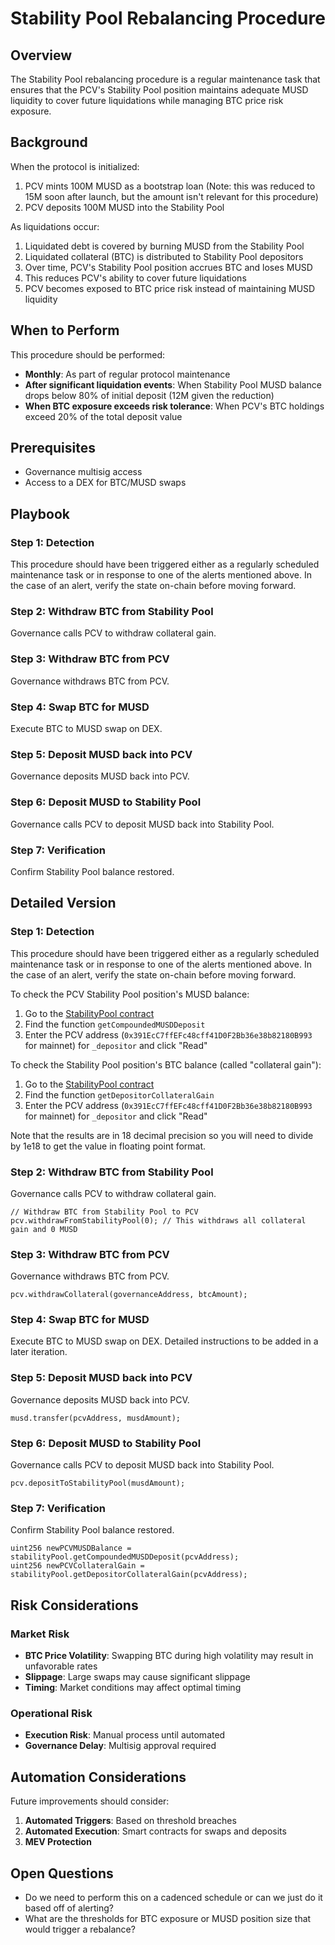 # Stability Pool Rebalancing Procedure

## Overview

The Stability Pool rebalancing procedure is a regular maintenance task that ensures that the PCV's Stability Pool position
maintains adequate MUSD liquidity to cover future liquidations while managing BTC price risk exposure.

## Background

When the protocol is initialized:
1. PCV mints 100M MUSD as a bootstrap loan (Note: this was reduced to 15M soon after launch, but the amount isn't relevant for this procedure)
2. PCV deposits 100M MUSD into the Stability Pool

As liquidations occur:
1. Liquidated debt is covered by burning MUSD from the Stability Pool
2. Liquidated collateral (BTC) is distributed to Stability Pool depositors
3. Over time, PCV's Stability Pool position accrues BTC and loses MUSD
4. This reduces PCV's ability to cover future liquidations
5. PCV becomes exposed to BTC price risk instead of maintaining MUSD liquidity

## When to Perform

This procedure should be performed:
- **Monthly**: As part of regular protocol maintenance
- **After significant liquidation events**: When Stability Pool MUSD balance drops below 80% of initial deposit (12M given the reduction)
- **When BTC exposure exceeds risk tolerance**: When PCV's BTC holdings exceed 20% of the total deposit value

## Prerequisites

- Governance multisig access
- Access to a DEX for BTC/MUSD swaps

## Playbook

### Step 1: Detection

This procedure should have been triggered either as a regularly scheduled maintenance task or in response to one of the alerts 
mentioned above.  In the case of an alert, verify the state on-chain before moving forward.

### Step 2: Withdraw BTC from Stability Pool

Governance calls PCV to withdraw collateral gain.

### Step 3: Withdraw BTC from PCV

Governance withdraws BTC from PCV.

### Step 4: Swap BTC for MUSD

Execute BTC to MUSD swap on DEX.

### Step 5: Deposit MUSD back into PCV

Governance deposits MUSD back into PCV.

### Step 6: Deposit MUSD to Stability Pool

Governance calls PCV to deposit MUSD back into Stability Pool.

### Step 7: Verification

Confirm Stability Pool balance restored.

## Detailed Version

### Step 1: Detection

This procedure should have been triggered either as a regularly scheduled maintenance task or in response to one of the alerts
mentioned above.  In the case of an alert, verify the state on-chain before moving forward.

To check the PCV Stability Pool position's MUSD balance:
1. Go to the [StabilityPool contract](https://explorer.mezo.org/address/0x73245Eff485aB3AAc1158B3c4d8f4b23797B0e32?tab=read_proxy)
2. Find the function `getCompoundedMUSDDeposit`
3. Enter the PCV address (`0x391EcC7ffEFc48cff41D0F2Bb36e38b82180B993` for mainnet) for `_depositor` and click "Read"

To check the Stability Pool position's BTC balance (called "collateral gain"):
1. Go to the [StabilityPool contract](https://explorer.mezo.org/address/0x73245Eff485aB3AAc1158B3c4d8f4b23797B0e32?tab=read_proxy)
2. Find the function `getDepositorCollateralGain`
3. Enter the PCV address (`0x391EcC7ffEFc48cff41D0F2Bb36e38b82180B993` for mainnet) for `_depositor` and click "Read"

Note that the results are in 18 decimal precision so you will need to divide by 1e18 to get the value in floating point format.

### Step 2: Withdraw BTC from Stability Pool

Governance calls PCV to withdraw collateral gain.
```solidity
// Withdraw BTC from Stability Pool to PCV
pcv.withdrawFromStabilityPool(0); // This withdraws all collateral gain and 0 MUSD
```

### Step 3: Withdraw BTC from PCV

Governance withdraws BTC from PCV.
```solidity
pcv.withdrawCollateral(governanceAddress, btcAmount);
```

### Step 4: Swap BTC for MUSD

Execute BTC to MUSD swap on DEX.  Detailed instructions to be added in a later iteration.

### Step 5: Deposit MUSD back into PCV

Governance deposits MUSD back into PCV.
```solidity
musd.transfer(pcvAddress, musdAmount);
```

### Step 6: Deposit MUSD to Stability Pool

Governance calls PCV to deposit MUSD back into Stability Pool.
```solidity
pcv.depositToStabilityPool(musdAmount);
```

### Step 7: Verification

Confirm Stability Pool balance restored.
```solidity
uint256 newPCVMUSDBalance = stabilityPool.getCompoundedMUSDDeposit(pcvAddress);
uint256 newPCVCollateralGain = stabilityPool.getDepositorCollateralGain(pcvAddress);
```

## Risk Considerations

### Market Risk
- **BTC Price Volatility**: Swapping BTC during high volatility may result in unfavorable rates
- **Slippage**: Large swaps may cause significant slippage
- **Timing**: Market conditions may affect optimal timing

### Operational Risk
- **Execution Risk**: Manual process until automated
- **Governance Delay**: Multisig approval required

## Automation Considerations

Future improvements should consider:
1. **Automated Triggers**: Based on threshold breaches
2. **Automated Execution**: Smart contracts for swaps and deposits
3. **MEV Protection**

## Open Questions
- Do we need to perform this on a cadenced schedule or can we just do it based off of alerting?
- What are the thresholds for BTC exposure or MUSD position size that would trigger a rebalance?